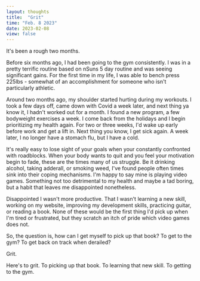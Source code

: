 ```yaml
---
layout: thoughts
title:  "Grit"
time: "Feb. 8 2023"
date: 2023-02-08
view: false
---
```


It's been a rough two months. 

Before six months ago, I had been going to the gym consistently. I was in a pretty terrific routine based on nSuns 5 day routine and was seeing significant gains. For the first time in my life, I was able to bench press 225lbs - somewhat of an accomplishment for someone who isn't particularly athletic. 

Around two months ago, my shoulder started hurting during my workouts. I took a few days off, came down with Covid a week later, and next thing ya know it, I hadn't worked out for a month. I found a new program, a few bodyweight exercises a week. I come back from the holidays and I begin prioritizing my health again. For two or three weeks, I'd wake up early before work and get a lift in. Next thing you know, I get sick again. A week later, I no longer have a stomach flu, but I have a cold. 

It's really easy to lose sight of your goals when your constantly confronted with roadblocks. When your body wants to quit and you feel your motivation begin to fade, these are the times many of us struggle. Be it drinking alcohol, taking adderall, or smoking weed, I've found people often times sink into their coping mechanisms. I'm happy to say mine is playing video games. Something not too detrimental to my health and maybe a tad boring, but a habit that leaves me disappointed nonetheless.

Disappointed I wasn't more productive. That I wasn't learning a new skill, working on my website, improving my development skills, practicing guitar, or reading a book. None of these would be the first thing I'd pick up when I'm tired or frustrated, but they scratch an itch of pride which video games does not. 

So, the question is, how can I get myself to pick up that book? To get to the gym? To get back on track when derailed?

Grit.

Here's to grit. To picking up that book. To learning that new skill. To getting to the gym.